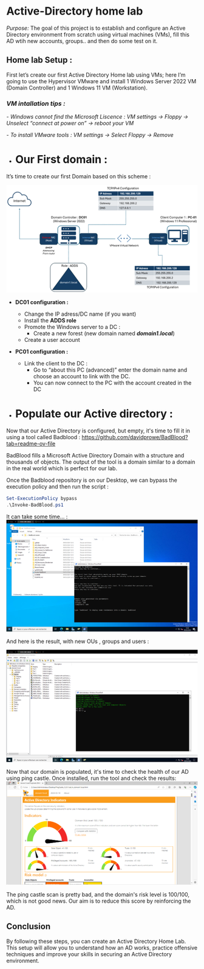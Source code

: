 # Active-Directory home lab 

*Purpose:* The goal of this project is to establish and configure an Active Directory environment from scratch using virtual machines (VMs), fill this AD wtih new accounts, groups.. and then do some test on it.

## Home lab Setup :

First let’s create our first Active Directory Home lab using VMs; here I’m going to use the Hypervisor VMware and install 1 Windows Server 2022 VM (Domain Controller) and 1 Windows 11 VM (Workstation).

### *VM intallation tips :*

*- Windows cannot find the Microsoft Liscence : VM settings → Floppy → Unselect “connect at power on” → reboot your VM*

*- To install VMware tools : VM settings → Select Floppy → Remove*

- # Our First domain :

It’s time to create our first Domain based on this scheme :

![AD_Home_Lab_Topology_Network](images/AD_Home_Lab_Topology_Network.png)

- **DC01 configuration :**
    - Change the IP adress/DC name (if you want)
    - Install the **ADDS role**
    - Promote the Windows server to a DC :
        - Create a new forest (new domain named ***domain1.local***)
    - Create a user account
- **PC01 configuration :**
    - Link the client to the DC :
        - Go to “about this PC (advanced)” enter the domain name and choose an account to link with the DC.
        - You can now connect to the PC with the account created in the DC
     
- # Populate our Active directory :

Now that our Active Directory is configured, but empty, it's time to fill it in using a tool called Badblood : https://github.com/davidprowe/BadBlood?tab=readme-ov-file

BadBlood fills a Microsoft Active Directory Domain with a structure and thousands of objects. The output of the tool is a domain similar to a domain in the real world which is perfect for our lab.

Once the Badblood repository is on our Desktop, we can bypass the execution policy and then run the script :

```powershell
Set-ExecutionPolicy bypass
.\Invoke-BadBlood.ps1
```

It can take some time… :
![Run Badblood](images/badbloodsrunning.png)


And here is the result, with new OUs , groups and users :

![Populate the AD](images/population.png)


Now that our domain is populated, it's time to check the health of our AD using ping castle. Once installed, run the tool and check the results:
![PingCastlesScan](images/pingcastle.png)


The ping castle scan is pretty bad, and the domain's risk level is 100/100, which is not good news. Our aim is to reduce this score by reinforcing the AD.

## Conclusion

By following these steps, you can create an Active Directory Home Lab. This setup will allow you to understand how an AD works, practice offensive techniques and improve your skills in securing an Active Directory environment.

